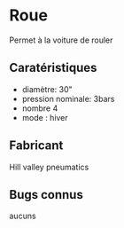 # Roue

Permet à la voiture de rouler

## Caratéristiques

- diamètre: 30"
- pression nominale: 3bars
- nombre 4
- mode : hiver

## Fabricant

Hill valley pneumatics

## Bugs connus

aucuns

